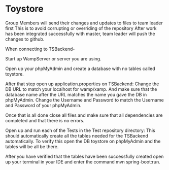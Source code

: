# Toystore

Group Members will send their changes and updates to files to team leader first
This is to avoid corrupting or overriding of the repository
After work has been integrated successfully with master, team leader will push the changes to github.

When connecting to TSBackend-

Start up WampServer or server you are using.

Open up your phpMyAdmin and create a database with no tables called toystore.


After that step open up application.properties on TSBackend:
	Change the DB URL to match your localhost for wamp/xamp.
	And make sure that the database name after the URL matches the name you gave the DB in phpMyAdmin.
	Change the Username and Password to match the Username and Password of your phpMyAdmin.

	
Once that is all done close all files and make sure that all dependencies are completed and that there is no errors.


Open up and run each of the Tests in the Test repository directory:
	This should automatically create all the tables needed for the TSBackend automatically.
	To verify this open the DB toystore on phpMyAdmin and the tables will be all be there.

	
After you have verified that the tables have been successfully created open up your terminal in your IDE and enter the command mvn spring-boot:run.
